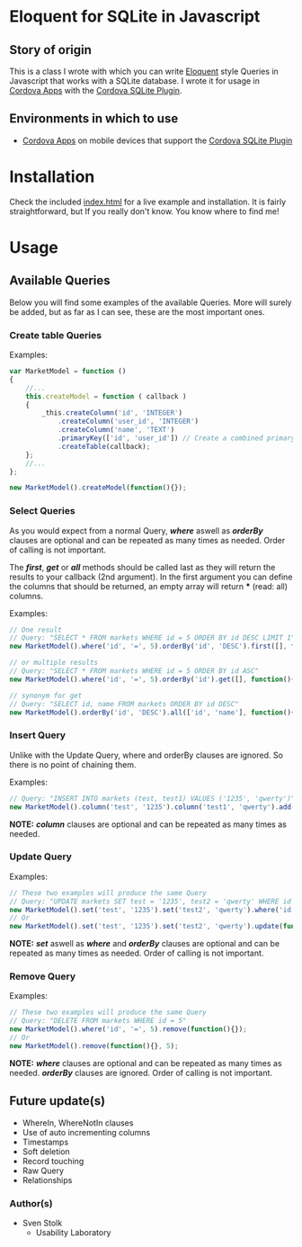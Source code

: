 # Eloquent for SQLite in Javascript

## Story of origin
This is a class I wrote with which you can write [Eloquent](http://laravel.com/docs/eloquent) style Queries in Javascript that works with a SQLite database.
I wrote it for usage in [Cordova Apps](http://cordova.apache.org/) with the [Cordova SQLite Plugin](https://github.com/brodysoft/Cordova-SQLitePlugin).

## Environments in which to use
* [Cordova Apps](http://cordova.apache.org/) on mobile devices that support the [Cordova SQLite Plugin](https://github.com/brodysoft/Cordova-SQLitePlugin)

# Installation
Check the included [index.html](../index.html) for a live example and installation. It is fairly straightforward, but If you really don't know. You know where to find me!

# Usage

## Available Queries
Below you will find some examples of the available Queries. More will surely be added, but as far as I can see, these are the most important ones.

### Create table Queries
Examples:
``` javascript
var MarketModel = function ()
{
	//...
	this.createModel = function ( callback )
	{
		_this.createColumn('id', 'INTEGER')
			.createColumn('user_id', 'INTEGER')
			.createColumn('name', 'TEXT')
			.primaryKey(['id', 'user_id']) // Create a combined primary key
			.createTable(callback);
	};
	//...
};

new MarketModel().createModel(function(){});
```

### Select Queries
As you would expect from a normal Query, *__where__* aswell as *__orderBy__* clauses are optional and can be repeated as many times as needed. Order of calling is not important.

The *__first__*, *__get__* or *__all__* methods should be called last as they will return the results to your callback (2nd argument).
In the first argument you can define the columns that should be returned, an empty array will return **\*** (read: all) columns.

Examples:
``` javascript
// One result
// Query: "SELECT * FROM markets WHERE id = 5 ORDER BY id DESC LIMIT 1"
new MarketModel().where('id', '=', 5).orderBy('id', 'DESC').first([], function(){});

// or multiple results
// Query: "SELECT * FROM markets WHERE id = 5 ORDER BY id ASC"
new MarketModel().where('id', '=', 5).orderBy('id').get([], function(){});

// synonym for get
// Query: "SELECT id, name FROM markets ORDER BY id DESC"
new MarketModel().orderBy('id', 'DESC').all(['id', 'name'], function(){});
```

### Insert Query
Unlike with the Update Query, where and orderBy clauses are ignored. So there is no point of chaining them.

Examples:
``` javascript
// Query: "INSERT INTO markets (test, test1) VALUES ('1235', 'qwerty')"
new MarketModel().column('test', '1235').column('test1', 'qwerty').add(function (){});
```

**NOTE:** *__column__* clauses are optional and can be repeated as many times as needed.

### Update Query

Examples:
``` javascript
// These two examples will produce the same Query
// Query: "UPDATE markets SET test = '1235', test2 = 'qwerty' WHERE id = 5"
new MarketModel().set('test', '1235').set('test2', 'qwerty').where('id', '=', 5).update(function (){});
// Or
new MarketModel().set('test', '1235').set('test2', 'qwerty').update(function (){}, 5);
```

**NOTE:** *__set__* aswell as *__where__* and *__orderBy__* clauses are optional and can be repeated as many times as needed. Order of calling is not important.

### Remove Query

Examples:
``` javascript
// These two examples will produce the same Query
// Query: "DELETE FROM markets WHERE id = 5"
new MarketModel().where('id', '=', 5).remove(function(){});
// Or
new MarketModel().remove(function(){}, 5);
```

**NOTE:** *__where__* clauses are optional and can be repeated as many times as needed. *__orderBy__* clauses are ignored. Order of calling is not important.

## Future update(s)
* WhereIn, WhereNotIn clauses
* Use of auto incrementing columns
* Timestamps
* Soft deletion
* Record touching
* Raw Query
* Relationships

### Author(s)
* Sven Stolk
  * Usability Laboratory